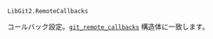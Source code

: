 ```
LibGit2.RemoteCallbacks
```

コールバック設定。[`git_remote_callbacks`](https://libgit2.org/libgit2/#HEAD/type/git_remote_callbacks) 構造体に一致します。
